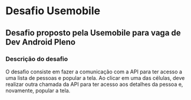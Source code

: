 # Desafio Usemobile
## Desafio proposto pela Usemobile para vaga de Dev Android Pleno

### Descrição do desafio
O desafio consiste em fazer a comunicação com a API para ter acesso a uma lista de
pessoas e popular a tela. Ao clicar em uma das células, deve realizar outra chamada da API
para ter acesso aos detalhes da pessoa e, novamente, popular a tela.
